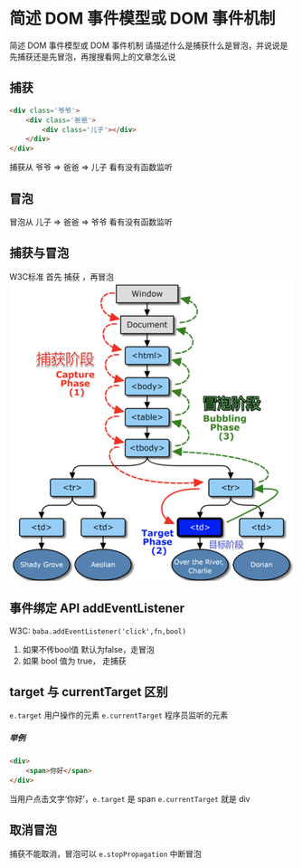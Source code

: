 # 简述 DOM 事件模型或 DOM 事件机制
简述 DOM 事件模型或 DOM 事件机制
请描述什么是捕获什么是冒泡，并说说是先捕获还是先冒泡，再搜搜看网上的文章怎么说

## 捕获
```html
<div class='爷爷'>
    <div class='爸爸'>
        <div class='儿子'></div>
    </div>
</div>
```
捕获从 爷爷 => 爸爸 => 儿子 看有没有函数监听
## 冒泡
冒泡从 儿子 => 爸爸 => 爷爷 看有没有函数监听

## 捕获与冒泡
W3C标准
首先 捕获 ，再冒泡
![捕获与冒泡](./20-1.png)

## 事件绑定 API addEventListener
W3C: 
 `baba.addEventListener('click',fn,bool)`
1. 如果不传bool值 默认为false，走冒泡
2. 如果 bool 值为 true， 走捕获

## target 与 currentTarget 区别
`e.target` 用户操作的元素
`e.currentTarget` 程序员监听的元素

##### 举例
```html
<div>
    <span>你好</span>
</div>
```
当用户点击文字‘你好’，`e.target` 是 span
`e.currentTarget` 就是 div

## 取消冒泡
 捕获不能取消，冒泡可以
 `e.stopPropagation` 中断冒泡